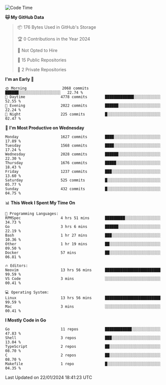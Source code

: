<!--START_SECTION:waka-->
![Code Time](http://img.shields.io/badge/Code%20Time-340%20hrs%2017%20mins-blue)

**🐱 My GitHub Data** 

> 📦 176 Bytes Used in GitHub's Storage 
 > 
> 🏆 0 Contributions in the Year 2024
 > 
> 🚫 Not Opted to Hire
 > 
> 📜 15 Public Repositories 
 > 
> 🔑 2 Private Repositories 
 > 
**I'm an Early 🐤** 

```text
🌞 Morning                2068 commits        ██████░░░░░░░░░░░░░░░░░░░   22.74 % 
🌆 Daytime                4778 commits        █████████████░░░░░░░░░░░░   52.55 % 
🌃 Evening                2022 commits        ██████░░░░░░░░░░░░░░░░░░░   22.24 % 
🌙 Night                  225 commits         █░░░░░░░░░░░░░░░░░░░░░░░░   02.47 % 
```
📅 **I'm Most Productive on Wednesday** 

```text
Monday                   1627 commits        ████░░░░░░░░░░░░░░░░░░░░░   17.89 % 
Tuesday                  1568 commits        ████░░░░░░░░░░░░░░░░░░░░░   17.24 % 
Wednesday                2028 commits        ██████░░░░░░░░░░░░░░░░░░░   22.30 % 
Thursday                 1676 commits        █████░░░░░░░░░░░░░░░░░░░░   18.43 % 
Friday                   1237 commits        ███░░░░░░░░░░░░░░░░░░░░░░   13.60 % 
Saturday                 525 commits         █░░░░░░░░░░░░░░░░░░░░░░░░   05.77 % 
Sunday                   432 commits         █░░░░░░░░░░░░░░░░░░░░░░░░   04.75 % 
```


📊 **This Week I Spent My Time On** 

```text
💬 Programming Languages: 
RPMSpec                  4 hrs 51 mins       █████████░░░░░░░░░░░░░░░░   34.73 % 
Go                       3 hrs 6 mins        ██████░░░░░░░░░░░░░░░░░░░   22.19 % 
Bash                     1 hr 27 mins        ███░░░░░░░░░░░░░░░░░░░░░░   10.36 % 
Other                    1 hr 19 mins        ██░░░░░░░░░░░░░░░░░░░░░░░   09.50 % 
Docker                   57 mins             ██░░░░░░░░░░░░░░░░░░░░░░░   06.81 % 

🔥 Editors: 
Neovim                   13 hrs 56 mins      █████████████████████████   99.59 % 
VS Code                  3 mins              ░░░░░░░░░░░░░░░░░░░░░░░░░   00.41 % 

💻 Operating System: 
Linux                    13 hrs 56 mins      █████████████████████████   99.59 % 
Mac                      3 mins              ░░░░░░░░░░░░░░░░░░░░░░░░░   00.41 % 
```

**I Mostly Code in Go** 

```text
Go                       11 repos            ████████████░░░░░░░░░░░░░   47.83 % 
Shell                    3 repos             ███░░░░░░░░░░░░░░░░░░░░░░   13.04 % 
TypeScript               2 repos             ██░░░░░░░░░░░░░░░░░░░░░░░   08.70 % 
C                        2 repos             ██░░░░░░░░░░░░░░░░░░░░░░░   08.70 % 
Makefile                 1 repo              █░░░░░░░░░░░░░░░░░░░░░░░░   04.35 % 
```




 Last Updated on 22/01/2024 18:41:23 UTC
<!--END_SECTION:waka-->
